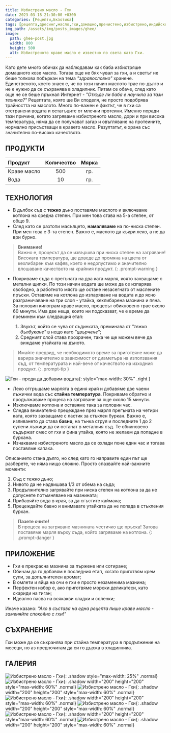 ```yaml
---
title: Избистрено масло - Гхи
date: 2023-03-18 21:30:00 +0300
categories: [Рецепти,Екзотика]
tags: [рецепта,дресинг,масло,гхи,домашно,пречистено,избистрено,индийско]   # TAG names should always be lowercase
img_path: /assets/img/posts_images/ghee/
image:
  path: ghee-post.jpg
  width: 800
  height: 500
  alt: Избистреното краве масло е известно по света като Гхи.
---
```


Като дете много обичах да наблюдавам как баба избистряше домашното козе масло. Тогава още не бях чувал за гхи, а и светът не беше толкова побъркан на тема *"здравословно"* хранене. Единственото, което знаех е, че по този начин маслото трае по-дълго и не е нужно да се съхранява в хладилник. Питам се обаче, след като oще не се беше пръкнал Интернет - *"Откъде ли баба е научила за тази техника?"*
Рецептата, която ще Ви споделя, не просто подобрява трайността на маслото. Много по-важен е фактът, че в гхи са отстранени водата и остатъците от млечни протеини. Именно поради тази причина, когато загряваме избистреното масло, дори и при висока температура, няма да се получават загар и овъгляване на протеините, нормално присъстващи в кравето масло. Резултатът, е храна със значително по-високо качеството.

## **ПРОДУКТИ**

| Продукт                    |Количество  |Мярка   |
|:---------------------------|:----------:|:------:|
|Краве масло                 |500         |гр.     |
|Вода                        |10          |гр.     |

## **ТЕХНОЛОГИЯ**

- В дълбок съд с **тежко** дъно поставяме маслото и включваме котлона на средна степен. При мен това става на 5-а степен, от общо 9.
- След като се разтопи масълцето, **намаляваме** на по-ниска степен. При мен това е 3-та степен. Важно е, маслото да къкри леко, а не да ври бурно.

> **Внимание!** <br>
> Важно е, процесът да се извършва при ниска степен на загряване! <br>
> Високата температура, ще доведе до промяна на цвета от кехлибарен към кафяв, което е недопустимо и значително влошаване качеството на крайния продукт.
{: .prompt-warning }

- Покриваме съда с прегъната на два ката марля, която захващаме с метални щипки. По този начин водата ще може да се изпарява свободно, а работното място ще остане незасегнато от маслените пръски. Оставяме на котлона до изпаряване на водата и до ясно разграничаване на три слоя - утайка, кехлибарена мазнина и пяна. За половин килограм краве масло, процесът обикновено трае около 60 минути. Има две неща, които ни подсказват, че е време да преминем към следващия етап:

  1. Звукът, който се чува от съдинката, преминава от *"тежко бълбукане"* в нещо като *"цвърчене"*;
  2. Средният слой става прозрачен, така че ще можем вече да виждаме утайката на дъното.

> Имайте предвид, че необходимото време за приготвяне може да варира значително в зависимост от диаметъра на използвания съд, от температурата и най-вече от качеството на изходния продукт.
{: .prompt-tip }

![Гхи - преди да добавим водата](ghee-04.jpg){: style="max-width: 30%" .right }

- Леко отгръщаме марлята в единя край и добавяме две чаени лъжички вода със **стайна температура**. Покриваме обратно и продължаваме процеса на загряване за още около 15 минути.
- Изключваме котлона и оставяме така за половин час.
- Следва внимателно прецеждане през марля прегъната на четири ката, която захващаме с ластик за стъклен буркан. Важно е, изливането да става **бавно**, на тънка струя и последните 1 до 2 супени лъжици да си останат в металния съд. Те обикновено съдържат смес от гхи и фина утайка, която не желаем да попадне в буркана.
- Изчакваме избистреното масло да се охлади поне един час и тогава поставяме капака.

Описанието стана дълго, но след като го направите един път ще разберете, че няма нищо сложно. Просто спазвайте най-важните моменти:

1. Съд с тежко дъно;
2. Нивото да не надвишава 1/3 от обема на съда;
3. Продължително загрявайте при ниска степен на котлона за да не допуснете потъмняване на мазнината;
4. Прибавяйте вода в края, за да сгъстите каймака;
5. Прецеждайте бавно и внимавате утайката да не попада в стъкления буркан.

> **Пазете очите!**<br>
> В процеса на загряване мазнината честичко ще пръска! Затова поставяме марля върху съда, който загряваме на котлона.
{: .prompt-danger }

## **ПРИЛОЖЕНИЕ**

- Гхи е прекрасна мазнина за пържене или сотиране;
- Обичам да го добавям в последния етап, когато приготвям крем супи, за допълнителен аромат;
- В омлети и яйца на очи е гхи е просто незаменима мазнина;
- Перфектен избор е, ако приготвяме морски деликатеси, като скариди на тиган;
- Идеално пасва на всякакви сладки и соленки;

Иначе казано: *"Ако в състава на една рецепта пише краве масло - заменяйте спокойно с гхи!"*

## **СЪХРАНЕНИЕ**

Гхи може да се съхранява при стайна температура в продължение на месеци, но аз предпочитам да си го държа в хладилника.

## **ГАЛЕРИЯ**

![Избистрено масло - Гхи](ghee-01.jpg){: .shadow style="max-width: 25%" .normal}
![Избистрено масло - Гхи](ghee-02.jpg){: .shadow width="200" height="200" style="max-width: 60%" .normal}
![Избистрено масло - Гхи](ghee-03.jpg){: .shadow width="200" height="200" style="max-width: 60%" .normal}
![Избистрено масло - Гхи](ghee-04.jpg){: .shadow width="200" height="200" style="max-width: 60%" .normal}
![Избистрено масло - Гхи](ghee-05.jpg){: .shadow width="200" height="200" style="max-width: 60%" .normal}
![Избистрено масло - Гхи](ghee-06.jpg){: .shadow width="200" height="200" style="max-width: 60%" .normal}
![Избистрено масло - Гхи](ghee-post-a.jpg){: .shadow width="200" height="200" style="max-width: 60%" .normal}
